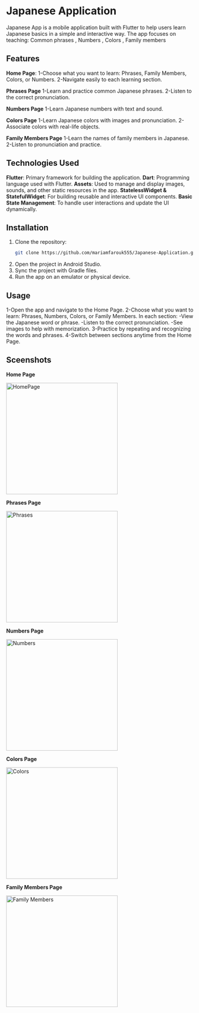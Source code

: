 # Japanese Application
Japanese App is a mobile application built with Flutter to help users learn Japanese basics in a simple and interactive way.
The app focuses on teaching: Common phrases , Numbers , Colors , Family members

## Features
**Home Page**:
1-Choose what you want to learn: Phrases, Family Members, Colors, or Numbers.
2-Navigate easily to each learning section.

**Phrases Page**
1-Learn and practice common Japanese phrases.
2-Listen to the correct pronunciation.

**Numbers Page**
1-Learn Japanese numbers with text and sound.

**Colors Page**
1-Learn Japanese colors with images and pronunciation.
2-Associate colors with real-life objects.

**Family Members Page**
1-Learn the names of family members in Japanese.
2-Listen to pronunciation and practice.

## Technologies Used

**Flutter**: Primary framework for building the application.
**Dart**: Programming language used with Flutter.
**Assets**: Used to manage and display images, sounds, and other static resources in the app.
**StatelessWidget & StatefulWidget**: For building reusable and interactive UI components.
**Basic State Management**: To handle user interactions and update the UI dynamically.

## Installation
1. Clone the repository:
   ```bash
   git clone https://github.com/mariamfarouk555/Japanese-Application.git
2. Open the project in Android Studio.
3. Sync the project with Gradle files.
4. Run the app on an emulator or physical device.

## Usage

1-Open the app and navigate to the Home Page.
2-Choose what you want to learn: Phrases, Numbers, Colors, or Family Members.
In each section:
-View the Japanese word or phrase.
-Listen to the correct pronunciation.
-See images to help with memorization.
3-Practice by repeating and recognizing the words and phrases.
4-Switch between sections anytime from the Home Page.

## Sceenshots
**Home Page**
<div> <img src="https://github.com/mariamfarouk555/Japanese-Application/blob/main/Japanese%20App/HomePage.png" alt="HomePage" width="300"/> </div>

**Phrases Page**
<div> <img src="https://github.com/mariamfarouk555/Japanese-Application/blob/main/Japanese%20App/Phrases.png" alt="Phrases" width="300"/> </div>

**Numbers Page**
<div> <img src="https://github.com/mariamfarouk555/Japanese-Application/blob/main/Japanese%20App/Numbers.png" alt="Numbers" width="300"/> </div>

**Colors Page**
<div> <img src="https://github.com/mariamfarouk555/Japanese-Application/blob/main/Japanese%20App/Colors.png" alt="Colors" width="300"/> </div>

**Family Members Page**
<div> <img src="https://github.com/mariamfarouk555/Japanese-Application/blob/main/Japanese%20App/Family%20Members.png" alt="Family Members " width="300"/> </div>

